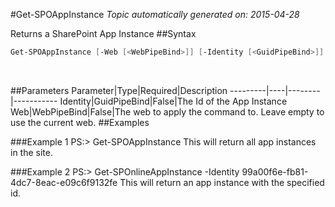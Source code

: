 #Get-SPOAppInstance
*Topic automatically generated on: 2015-04-28*

Returns a SharePoint App Instance
##Syntax
```powershell
Get-SPOAppInstance [-Web [<WebPipeBind>]] [-Identity [<GuidPipeBind>]]
```
&nbsp;

##Parameters
Parameter|Type|Required|Description
---------|----|--------|-----------
Identity|GuidPipeBind|False|The Id of the App Instance
Web|WebPipeBind|False|The web to apply the command to. Leave empty to use the current web.
##Examples

###Example 1
    PS:> Get-SPOAppInstance
This will return all app instances in the site.
 

###Example 2
    PS:> Get-SPOnlineAppInstance -Identity 99a00f6e-fb81-4dc7-8eac-e09c6f9132fe
This will return an app instance with the specified id.
    

